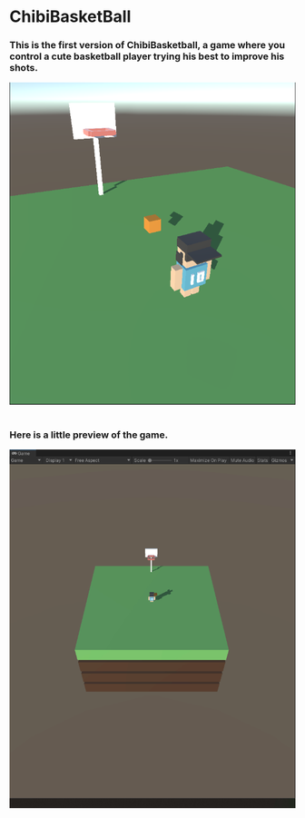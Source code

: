 # ChibiBasketBall

### This is the first version of ChibiBasketball, a game where you control a cute basketball player trying his best to improve his shots.

![](./ReadMe/SC.png)
<br>
<br>

### Here is a little preview of the game.
![](./ReadMe/Preview.gif)